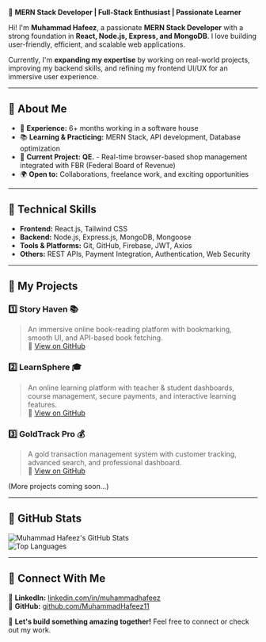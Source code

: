  🚀 **MERN Stack Developer | Full-Stack Enthusiast | Passionate Learner**  

Hi! I'm **Muhammad Hafeez**, a passionate **MERN Stack Developer** with a strong foundation in **React, Node.js, Express, and MongoDB**. I love building user-friendly, efficient, and scalable web applications.  

Currently, I'm **expanding my expertise** by working on real-world projects, improving my backend skills, and refining my frontend UI/UX for an immersive user experience.  

---

## **🔹 About Me**  
- 🏢 **Experience:** 6+ months working in a software house  
- 📚 **Learning & Practicing:** MERN Stack, API development, Database optimization  
- 🚀 **Current Project:** **QE.** - Real-time browser-based shop management integrated with FBR (Federal Board of Revenue)  
- 🌍 **Open to:** Collaborations, freelance work, and exciting opportunities  

---

## **📌 Technical Skills**
- **Frontend:** React.js, Tailwind CSS  
- **Backend:** Node.js, Express.js, MongoDB, Mongoose  
- **Tools & Platforms:** Git, GitHub, Firebase, JWT, Axios  
- **Others:** REST APIs, Payment Integration, Authentication, Web Security  

---

## **📌 My Projects**
### **1️⃣ Story Haven 📚**
> An immersive online book-reading platform with bookmarking, smooth UI, and API-based book fetching.  
🔗 [View on GitHub](https://github.com/MuhammadHafeez11/Story-Haven)  

### **2️⃣ LearnSphere 🎓**
> An online learning platform with teacher & student dashboards, course management, secure payments, and interactive learning features.  
🔗 [View on GitHub](https://github.com/MuhammadHafeez11/LearnSphere-Online-Learning-Platform)  

### **3️⃣ GoldTrack Pro 💰**
> A gold transaction management system with customer tracking, advanced search, and professional dashboard.  
🔗 [View on GitHub](https://github.com/MuhammadHafeez11/GoldTrack-Pro)  

(More projects coming soon...)  

---

## **📌 GitHub Stats**
![Muhammad Hafeez's GitHub Stats](https://github-readme-stats.vercel.app/api?username=MuhammadHafeez11&show_icons=true&theme=dark)  
![Top Languages](https://github-readme-stats.vercel.app/api/top-langs/?username=MuhammadHafeez11&layout=compact&theme=dark)  

---

## **📌 Connect With Me**
🔗 **LinkedIn:** [linkedin.com/in/muhammadhafeez](https://www.linkedin.com/in/muhammad-hafeez-b7649b308)  
🔗 **GitHub:** [github.com/MuhammadHafeez11](https://github.com/MuhammadHafeez11)  

🚀 **Let's build something amazing together!** Feel free to connect or check out my work.  
